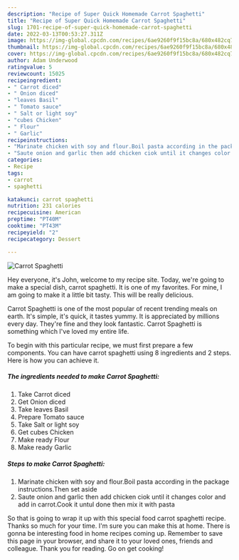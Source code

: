 ```yaml
---
description: "Recipe of Super Quick Homemade Carrot Spaghetti"
title: "Recipe of Super Quick Homemade Carrot Spaghetti"
slug: 1701-recipe-of-super-quick-homemade-carrot-spaghetti
date: 2022-03-13T00:53:27.311Z
image: https://img-global.cpcdn.com/recipes/6ae9260f9f15bc8a/680x482cq70/carrot-spaghetti-recipe-main-photo.jpg
thumbnail: https://img-global.cpcdn.com/recipes/6ae9260f9f15bc8a/680x482cq70/carrot-spaghetti-recipe-main-photo.jpg
cover: https://img-global.cpcdn.com/recipes/6ae9260f9f15bc8a/680x482cq70/carrot-spaghetti-recipe-main-photo.jpg
author: Adam Underwood
ratingvalue: 5
reviewcount: 15025
recipeingredient:
- " Carrot diced"
- " Onion diced"
- "leaves Basil"
- " Tomato sauce"
- " Salt or light soy"
- "cubes Chicken"
- " Flour"
- " Garlic"
recipeinstructions:
- "Marinate chicken with soy and flour.Boil pasta according in the package instructions.Then set aside"
- "Saute onion and garlic then add chicken ciok until it changes color and add in carrot.Cook it untul done then mix it with pasta"
categories:
- Recipe
tags:
- carrot
- spaghetti

katakunci: carrot spaghetti 
nutrition: 231 calories
recipecuisine: American
preptime: "PT40M"
cooktime: "PT43M"
recipeyield: "2"
recipecategory: Dessert

---
```



![Carrot Spaghetti](https://img-global.cpcdn.com/recipes/6ae9260f9f15bc8a/680x482cq70/carrot-spaghetti-recipe-main-photo.jpg)

Hey everyone, it's John, welcome to my recipe site. Today, we're going to make a special dish, carrot spaghetti. It is one of my favorites. For mine, I am going to make it a little bit tasty. This will be really delicious.



Carrot Spaghetti is one of the most popular of recent trending meals on earth. It's simple, it's quick, it tastes yummy. It is appreciated by millions every day. They're fine and they look fantastic. Carrot Spaghetti is something which I've loved my entire life.


To begin with this particular recipe, we must first prepare a few components. You can have carrot spaghetti using 8 ingredients and 2 steps. Here is how you can achieve it.

<!--inarticleads1-->

##### The ingredients needed to make Carrot Spaghetti:

1. Take  Carrot diced
1. Get  Onion diced
1. Take leaves Basil
1. Prepare  Tomato sauce
1. Take  Salt or light soy
1. Get cubes Chicken
1. Make ready  Flour
1. Make ready  Garlic




<!--inarticleads2-->

##### Steps to make Carrot Spaghetti:

1. Marinate chicken with soy and flour.Boil pasta according in the package instructions.Then set aside
1. Saute onion and garlic then add chicken ciok until it changes color and add in carrot.Cook it untul done then mix it with pasta




So that is going to wrap it up with this special food carrot spaghetti recipe. Thanks so much for your time. I'm sure you can make this at home. There is gonna be interesting food in home recipes coming up. Remember to save this page in your browser, and share it to your loved ones, friends and colleague. Thank you for reading. Go on get cooking!
